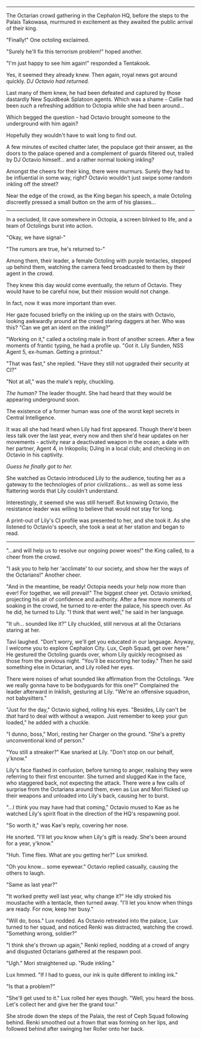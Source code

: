 ----

The Octarian crowd gathering in the Cephalon HQ, before the steps to the Palais Takowasa, murmured in excitement as they awaited the public arrival of their king.

"Finally!" One octoling exclaimed.

"Surely he'll fix this terrorism problem!" hoped another.

"I'm just happy to see him again!" responded a Tentakook.

Yes, it seemed they already knew. Then again, royal news got around quickly. *DJ Octavio had returned.*

Last many of them knew, he had been defeated and captured by those dastardly New Squidbeak Splatoon agents. Which was a shame - Callie had been *such* a refreshing addition to Octopia while she had been around...

Which begged the question - had Octavio brought someone to the underground with him again?

Hopefully they wouldn't have to wait long to find out.

A few minutes of excited chatter later, the populace got their answer, as the doors to the palace opened and a complement of guards filtered out, trailed by DJ Octavio himself... and a rather normal looking inkling?

Amongst the cheers for their king, there were murmurs. Surely they had to be influential in some way, right? Octavio wouldn't just swipe some random inkling off the street?

Near the edge of the crowd, as the King began his speech, a male Octoling discreetly pressed a small button on the arm of his glasses...

----

In a secluded, lit cave somewhere in Octopia, a screen blinked to life, and a team of Octolings burst into action.

"Okay, we have signal-"

"The rumors are true, he's returned to-"

Among them, their leader, a female Octoling with purple tentacles, stepped up behind them, watching the camera feed broadcasted to them by their agent in the crowd.

They knew this day would come eventually, the return of Octavio. They would have to be careful now, but their mission would not change.

In fact, now it was more important than ever.

Her gaze focused briefly on the inkling up on the stairs with Octavio, looking awkwardly around at the crowd staring daggers at her. Who was this? "Can we get an ident on the inkling?"

"Working on it," called a octoling male in front of another screen. After a few moments of frantic typing, he had a profile up. "Got it. Lily Sunden, NSS Agent 5, ex-human. Getting a printout."

"That was fast," she replied. "Have they still not upgraded their security at CI?"

"Not at all," was the male's reply, chuckling.

*The human?* The leader thought. She had heard that they would be appearing underground soon.

The existence of a former human was one of the worst kept secrets in Central Intelligence.

It was all she had heard when Lily had first appeared. Though there'd been less talk over the last year, every now and then she'd hear updates on her movements - activity near a deactivated weapon in the ocean; a date with her partner, Agent 4, in Inkopolis; DJing in a local club; and checking in on Octavio in his captivity.

*Guess he finally got to her.*

She watched as Octavio introduced Lily to the audience, touting her as a gateway to the technologies of prior civilizations... as well as some less flattering words that Lily couldn't understand.

Interestingly, it seemed she was still herself. But knowing Octavio, the resistance leader was willing to believe that would not stay for long.

A print-out of Lily's CI profile was presented to her, and she took it. As she listened to Octavio's speech, she took a seat at her station and began to read.

----

"...and will help us to resolve our ongoing power woes!" the King called, to a cheer from the crowd.

"I ask you to help her 'acclimate' to our society, and show her the ways of the Octarians!" Another cheer.

"And in the meantime, be ready! Octopia needs your help now more than ever! For together, we will prevail!" The biggest cheer yet. Octavio smirked, projecting his air of confidence and authority. After a few more moments of soaking in the crowd, he turned to re-enter the palace, his speech over. As he did, he turned to Lily. "I think that went well," he said in her language.

"It uh... sounded like it?" Lily chuckled, still nervous at all the Octarians staring at her.

Tavi laughed. "Don't worry, we'll get you educated in our language. Anyway, I welcome you to explore Cephalon City. Lux, Ceph Squad, get over here." He gestured the Octoling guards over, whom Lily quickly recognised as those from the previous night. "You'll be escorting her today." Then he said something else in Octarian, and Lily rolled her eyes.

There were noises of what sounded like affirmation from the Octolings. "Are we really gonna have to be bodyguards for this one?" Complained the leader afterward in Inklish, gesturing at Lily. "We're an offensive squadron, not babysitters."

"Just for the day," Octavio sighed, rolling his eyes. "Besides, Lily can't be *that* hard to deal with without a weapon. Just remember to keep your gun loaded," he added with a chuckle.

"I dunno, boss," Mori, resting her Charger on the ground. "She's a pretty unconventional kind of person."

"You still a streaker?" Kae snarked at Lily. "Don't stop on our behalf, y'know."

Lily's face flashed in confusion, before turning to anger, realising they were referring to their first encounter. She turned and slugged Kae in the face, who staggered back, not expecting the attack. There were a few calls of surprise from the Octarians around them, even as Lux and Mori flicked up their weapons and unloaded into Lily's back, causing her to burst.

"...I think you may have had that coming," Octavio mused to Kae as he watched Lily's spirit float in the direction of the HQ's respawning pool.

"So worth it," was Kae's reply, covering her nose.

He snorted. "I'll let you know when Lily's gift is ready. She's been around for a year, y'know."

"Huh. Time flies. What are you getting her?" Lux smirked.

"Oh you know... some eyewear." Octavio replied casually, causing the others to laugh.

"Same as last year?"

"It worked pretty well last year, why change it?" He idly stroked his moustache with a tentacle, then turned away. "I'll let you know when things are ready. For now, keep her busy."

"Will do, boss." Lux nodded. As Octavio retreated into the palace, Lux turned to her squad, and noticed Renki was distracted, watching the crowd. "Something wrong, soldier?"

"I think she's thrown up again," Renki replied, nodding at a crowd of angry and disgusted Octarians gathered at the respawn pool.

"Ugh." Mori straightened up. "Rude inkling."

Lux hmmed. "If I had to guess, our ink is quite different to inkling ink."

"Is that a problem?"

"She'll get used to it." Lux rolled her eyes though. "Well, you heard the boss. Let's collect her and give her the grand tour."

She strode down the steps of the Palais, the rest of Ceph Squad following behind. Renki smoothed out a frown that was forming on her lips, and followed behind after swinging her Roller onto her back.
